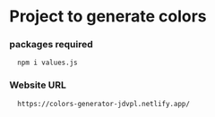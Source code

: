 # Project to generate colors


### packages required
```
  npm i values.js
```


### Website URL

```
  https://colors-generator-jdvpl.netlify.app/
```